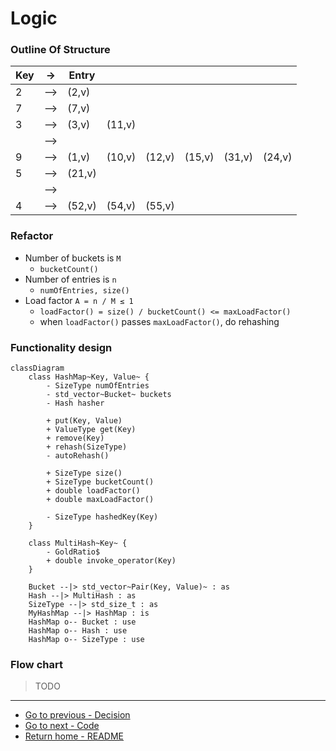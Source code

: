 # Logic

### Outline Of Structure
|Key|->|Entry| | | | | |
|-|-|-|-|-|-|-|-|
|2|–>|(2,v)| | | | | |
|7|–>|(7,v)| | | | | |
|3|–>|(3,v)|(11,v)| | | | |
| |–>| | | | | | |
|9|–>|(1,v)|(10,v)|(12,v)|(15,v)|(31,v)|(24,v)|
|5|–>|(21,v)| | | | | |
| |–>| | | | | | |
|4|–>|(52,v)|(54,v)|(55,v)| | | |

### Refactor
- Number of buckets is `M`
	- `bucketCount()`
- Number of entries is `n`
	- `numOfEntries, size()`
- Load factor `A = n / M ≤ 1` 
	- `loadFactor() = size() / bucketCount() <= maxLoadFactor()`
	- when `loadFactor()` passes `maxLoadFactor()`, do rehashing

### Functionality design
```mermaid
classDiagram
	class HashMap~Key, Value~ {
		- SizeType numOfEntries
		- std_vector~Bucket~ buckets
		- Hash hasher
		
		+ put(Key, Value)
		+ ValueType get(Key)
		+ remove(Key)
		+ rehash(SizeType)
		- autoRehash()
		
		+ SizeType size()
		+ SizeType bucketCount()
		+ double loadFactor()
		+ double maxLoadFactor()
		
		- SizeType hashedKey(Key)
	}

	class MultiHash~Key~ {
		- GoldRatio$
		+ double invoke_operator(Key)
	}

	Bucket --|> std_vector~Pair(Key, Value)~ : as
	Hash --|> MultiHash : as
	SizeType --|> std_size_t : as
	MyHashMap --|> HashMap : is
	HashMap o-- Bucket : use
	HashMap o-- Hash : use
	HashMap o-- SizeType : use
```

### Flow chart
> TODO


----
- [Go to previous - Decision](./Decision.md)
- [Go to next - Code](./Code.md)
- [Return home - README](./README.md)